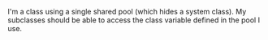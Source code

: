 I'm a class using a single shared pool (which hides a system class). My subclasses should be able to 
access the class variable defined in the pool I use. 